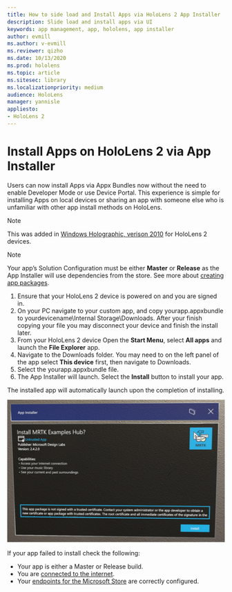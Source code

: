 ```yaml
---
title: How to side load and Install Apps via HoloLens 2 App Installer
description: Slide load and install apps via UI
keywords: app management, app, hololens, app installer
author: evmill
ms.author: v-evmill
ms.reviewer: qizho
ms.date: 10/13/2020
ms.prod: hololens
ms.topic: article
ms.sitesec: library
ms.localizationpriority: medium
audience: HoloLens
manager: yannisle
appliesto:
- HoloLens 2
---
```


# Install Apps on HoloLens 2 via App Installer

Users can now install Apps via Appx Bundles now without the need to enable Developer Mode or use Device Portal. This experience is simple for installing Apps on local devices or sharing an app with someone else who is unfamiliar with other app install methods on HoloLens. 

> [!NOTE]
> This was added in [Windows Holographic, verison 2010](hololens-release-notes.md#windows-holographic-version-2010) for HoloLens 2 devices.

> [!NOTE]
> Your app’s Solution Configuration must be either **Master** or **Release** as the App Installer will use dependencies from the store. See more about [creating app packages](https://docs.microsoft.com/windows/msix/app-installer/create-appinstallerfile-vs).

1.	Ensure that your HoloLens 2 device is powered on and you are signed in.
1.	On your PC navigate to your custom app, and copy yourapp.appxbundle to yourdevicename\Internal Storage\Downloads. 
    After your finish copying your file you may disconnect your device and finish the install later.
1.	From your HoloLens 2 device Open the **Start Menu**, select **All apps** and launch the **File Explorer** app.
1.	Navigate to the Downloads folder. You may need to on the left panel of the app select **This device** first, then navigate to Downloads.
1.	Select the yourapp.appxbundle file. 
1.	The App Installer will launch. Select the **Install** button to install your app. 

The installed app will automatically launch upon the completion of installing. 

![Installing MRTK Examples via App Installer](images/hololens-app-installer-picture.jpg)

If your app failed to install check the following:
-	Your app is either a Master or Release build.
-	You are [connected to the internet](hololens-network.md).
-	Your [endpoints for the Microsoft Store](hololens-offline.md) are correctly configured.  
